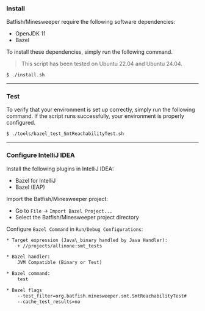 ### <b>Install</b>

Batfish/Minesweeper require the following software dependencies:

* OpenJDK 11
* Bazel

To install these dependencies, simply run the following command.
> This script has been tested on Ubuntu 22.04 and Ubuntu 24.04.

```bash
$ ./install.sh
```

---

### <b>Test</b>

To verify that your environment is set up correctly, simply run the following command.
If the script runs successfully, your environment is properly configured.

```bash
$ ./tools/bazel_test_SmtReachabilityTest.sh
```

---

### <b>Configure IntelliJ IDEA</b>

Install the following plugins in IntelliJ IDEA:
* Bazel for IntelliJ
* Bazel (EAP)

Import the Batfish/Minesweeper project:
* Go to `File` → `Import Bazel Project...`
* Select the Batfish/Minesweeper project directory

Configure `Bazel Command` in `Run/Debug Configurations`:

```txt
* Target expression (Java\_binary handled by Java Handler):
    + //projects/allinone:smt_tests

* Bazel handler:
    JVM Compatible (Binary or Test)

* Bazel command:
    test

* Bazel flags
    --test_filter=org.batfish.minesweeper.smt.SmtReachabilityTest#
    --cache_test_results=no
```
